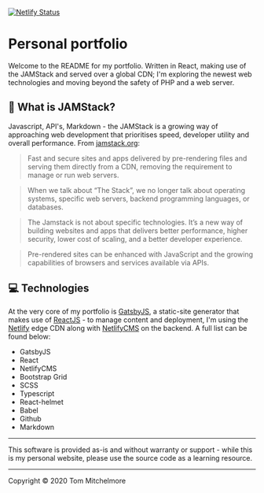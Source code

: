 [![Netlify Status](https://api.netlify.com/api/v1/badges/54fcf62d-e822-4747-8644-c1eff2075567/deploy-status)](https://app.netlify.com/sites/tommitchelmore/deploys)
# Personal portfolio
Welcome to the README for my portfolio.  Written in React, making use of the JAMStack and served over a global CDN; I'm exploring the newest web technologies and moving beyond the safety of PHP and a web server.

## 🤔 What is JAMStack?
Javascript, API's, Markdown - the JAMStack is a growing way of approaching web development that prioritises speed, developer utility and overall performance.
From [jamstack.org](https://jamstack.org):
> Fast and secure sites and apps delivered by pre-rendering files and serving them directly from a CDN, removing the requirement to manage or run web servers.

> When we talk about “The Stack”, we no longer talk about operating systems, specific web servers, backend programming languages, or databases.  
  
>The Jamstack is not about specific technologies. It’s a new way of building websites and apps that delivers better performance, higher security, lower cost of scaling, and a better developer experience.  
  
>Pre-rendered sites can be enhanced with JavaScript and the growing capabilities of browsers and services available via APIs.
## 💻 Technologies
At the very core of my portfolio is [GatsbyJS](https://www.gatsbyjs.com/), a static-site generator that makes use of [ReactJS](https://reactjs.org/) - to manage content and deployment, I'm using the [Netlify](https://www.netlify.com/) edge CDN along with [NetlifyCMS](https://www.netlifycms.org/) on the backend.  A full list can be found below:

- GatsbyJS
- React
- NetlifyCMS
- Bootstrap Grid
- SCSS
- Typescript
- React-helmet
- Babel
- Github
- Markdown

---
This software is provided as-is and without warranty or support - while this is my personal website, please use the source code as a learning resource.

---
Copyright © 2020 Tom Mitchelmore
